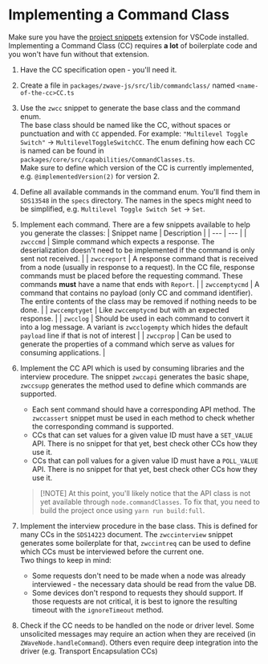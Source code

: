 # Implementing a Command Class

Make sure you have the [project snippets](https://marketplace.visualstudio.com/items?itemName=rebornix.project-snippets) extension for VSCode installed. Implementing a Command Class (CC) requires **a lot** of boilerplate code and you won't have fun without that extension.

1. Have the CC specification open - you'll need it.

1. Create a file in `packages/zwave-js/src/lib/commandclass/` named `<name-of-the-cc>CC.ts`

1. Use the `zwcc` snippet to generate the base class and the command enum.  
   The base class should be named like the CC, without spaces or punctuation and with `CC` appended. For example: `"Multilevel Toggle Switch"` → `MultilevelToggleSwitchCC`. The enum defining how each CC is named can be found in `packages/core/src/capabilities/CommandClasses.ts`.  
   Make sure to define which version of the CC is currently implemented, e.g. `@implementedVersion(2)` for version 2.

1. Define all available commands in the command enum. You'll find them in `SDS13548` in the `specs` directory. The names in the specs might need to be simplified, e.g. `Multilevel Toggle Switch Set` → `Set`.

1. Implement each command. There are a few snippets available to help you generate the classes:
   | Snippet name | Description |
   | --- | --- |
   | `zwcccmd` | Simple command which expects a response. The deserialization doesn't need to be implemented if the command is only sent not received. |
   | `zwccreport` | A response command that is received from a node (usually in response to a request). In the CC file, response commands must be placed before the requesting command. These commands **must** have a name that ends with `Report`. |
   | `zwccemptycmd` | A command that contains no payload (only CC and command identifier). The entire contents of the class may be removed if nothing needs to be done. |
   | `zwccemptyget` | Like `zwccemptycmd` but with an expected response. |
   | `zwcclog` | Should be used in each command to convert it into a log message. A variant is `zwcclogempty` which hides the default `payload` line if that is not of interest |
   | `zwccprop` | Can be used to generate the properties of a command which serve as values for consuming applications. |

1. Implement the CC API which is used by consuming libraries and the interview procedure. The snippet `zwccapi` generates the basic shape, `zwccsupp` generates the method used to define which commands are supported.

    - Each sent command should have a corresponding API method. The `zwccassert` snippet must be used in each method to check whether the corresponding command is supported.
    - CCs that can set values for a given value ID must have a `SET_VALUE` API. There is no snippet for that yet, best check other CCs how they use it.
    - CCs that can poll values for a given value ID must have a `POLL_VALUE` API. There is no snippet for that yet, best check other CCs how they use it.

    > [!NOTE] At this point, you'll likely notice that the API class is not yet available through `node.commandClasses`. To fix that, you need to build the project once using `yarn run build:full`.

1. Implement the interview procedure in the base class. This is defined for many CCs in the `SDS14223` document. The `zwccinterview` snippet generates some boilerplate for that, `zwccintreq` can be used to define which CCs must be interviewed before the current one.  
   Two things to keep in mind:

    - Some requests don't need to be made when a node was already interviewed - the necessary data should be read from the value DB.
    - Some devices don't respond to requests they should support. If those requests are not critical, it is best to ignore the resulting timeout with the `ignoreTimeout` method.

1. Check if the CC needs to be handled on the node or driver level. Some unsolicited messages may require an action when they are received (in `ZWaveNode.handleCommand`). Others even require deep integration into the driver (e.g. Transport Encapsulation CCs)
